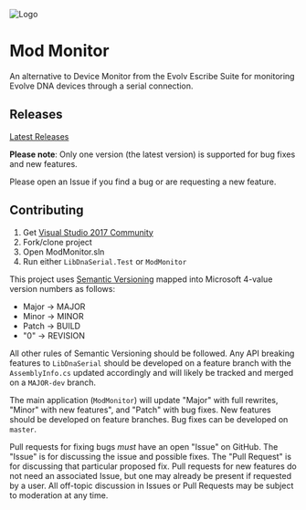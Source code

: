 ![Logo](https://raw.githubusercontent.com/helluvamatt/ModMonitor/master/ModMonitor/Resources/Icons/icon.png "Mod Monitor")

# Mod Monitor

An alternative to Device Monitor from the Evolv Escribe Suite for monitoring Evolve DNA devices through a serial connection.

## Releases

[Latest Releases](https://github.com/helluvamatt/ModMonitor/releases)

**Please note**: Only one version (the latest version) is supported for bug fixes and new features.

Please open an Issue if you find a bug or are requesting a new feature.

## Contributing

1. Get [Visual Studio 2017 Community](https://www.visualstudio.com/downloads/)
2. Fork/clone project
3. Open ModMonitor.sln
4. Run either `LibDnaSerial.Test` or `ModMonitor`

This project uses [Semantic Versioning](http://semver.org/) mapped into Microsoft 4-value version numbers as follows:

* Major -> MAJOR
* Minor -> MINOR
* Patch -> BUILD
* "0" -> REVISION

All other rules of Semantic Versioning should be followed. Any API breaking features to `LibDnaSerial` should be developed on a feature branch with the `AssemblyInfo.cs` updated accordingly and will likely be tracked and merged on a `MAJOR-dev` branch.

The main application (`ModMonitor`) will update "Major" with full rewrites, "Minor" with new features", and "Patch" with bug fixes. New features should be developed on feature branches. Bug fixes can be developed on `master`.

Pull requests for fixing bugs _must_ have an open "Issue" on GitHub. The "Issue" is for discussing the issue and possible fixes. The "Pull Request" is for discussing that particular proposed fix. Pull requests for new features do not need an associated Issue, but one may already be present if requested by a user. All off-topic discussion in Issues or Pull Requests may be subject to moderation at any time.

